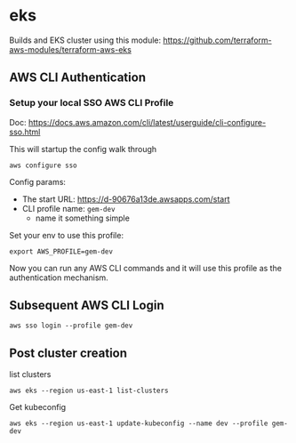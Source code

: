 # eks

Builds and EKS cluster using this module: https://github.com/terraform-aws-modules/terraform-aws-eks

## AWS CLI Authentication

### Setup your local SSO AWS CLI Profile
Doc: https://docs.aws.amazon.com/cli/latest/userguide/cli-configure-sso.html

This will startup the config walk through
```
aws configure sso
```

Config params:
* The start URL: https://d-90676a13de.awsapps.com/start
* CLI profile name: `gem-dev`
  * name it something simple

Set your env to use this profile:
```
export AWS_PROFILE=gem-dev
```

Now you can run any AWS CLI commands and it will use this profile as the authentication mechanism.

## Subsequent AWS CLI Login

```
aws sso login --profile gem-dev
```

## Post cluster creation

list clusters
```
aws eks --region us-east-1 list-clusters
```

Get kubeconfig
```
aws eks --region us-east-1 update-kubeconfig --name dev --profile gem-dev
```
 